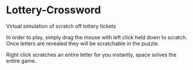 # Lottery-Crossword
Virtual simulation of scratch off lottery tickets

In order to play, simply drag the mouse with left click held down to scratch. Once letters are revealed they will be scratchable in the puzzle.

Right click scratches an entire letter for you instantly, space solves the entire game.
